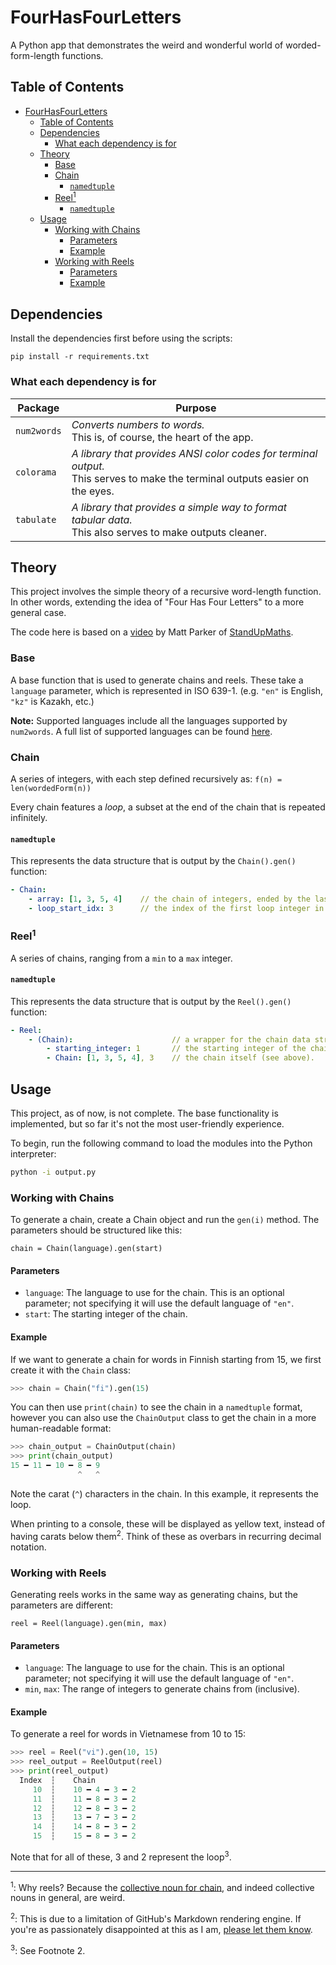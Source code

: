 # FourHasFourLetters
A Python app that demonstrates the weird and wonderful world of worded-form-length functions.

## Table of Contents
- [FourHasFourLetters](#fourhasfourletters)
  - [Table of Contents](#table-of-contents)
  - [Dependencies](#dependencies)
    - [What each dependency is for](#what-each-dependency-is-for)
  - [Theory](#theory)
    - [Base](#base)
    - [Chain](#chain)
      - [`namedtuple`](#namedtuple)
    - [Reel<sup>1</sup>](#reelsup1sup)
      - [`namedtuple`](#namedtuple-1)
  - [Usage](#usage)
    - [Working with Chains](#working-with-chains)
      - [Parameters](#parameters)
      - [Example](#example)
    - [Working with Reels](#working-with-reels)
      - [Parameters](#parameters-1)
      - [Example](#example-1)

## Dependencies
Install the dependencies first before using the scripts:
```
pip install -r requirements.txt
```

### What each dependency is for

| Package | Purpose |
| ------- | ------- |
| `num2words` | *Converts numbers to words.*<br>This is, of course, the heart of the app. |
| `colorama` | *A library that provides ANSI color codes for terminal output.*<br>This serves to make the terminal outputs easier on the eyes. |
| `tabulate` | *A library that provides a simple way to format tabular data.*<br>This also serves to make outputs cleaner. |

## Theory
This project involves the simple theory of a recursive word-length function. In other words, extending the idea of "Four Has Four Letters" to a more general case.

The code here is based on a [video](https://www.youtube.com/watch?v=LYKn0yUTIU4) by Matt Parker of [StandUpMaths](https://www.youtube.com/channel/UCSju5G2aFaWMqn-_0YBtq5A).

### Base
A base function that is used to generate chains and reels. These take a `language` parameter, which is represented in ISO 639-1. (e.g. `"en"` is English, `"kz"` is Kazakh, etc.)

**Note:** Supported languages include all the languages supported by `num2words`. A full list of supported languages can be found [here](https://github.com/savoirfairelinux/num2words#usage).

### Chain
A series of integers, with each step defined recursively as: `f(n) = len(wordedForm(n))`

Every chain features a *loop*, a subset at the end of the chain that is repeated infinitely.

#### `namedtuple`
This represents the data structure that is output by the `Chain().gen()` function:

```yaml
- Chain:
    - array: [1, 3, 5, 4]    // the chain of integers, ended by the last item in the terminating loop.
    - loop_start_idx: 3      // the index of the first loop integer in the chain. 
```

### Reel<sup>1</sup>
A series of chains, ranging from a `min` to a `max` integer.

#### `namedtuple`
This represents the data structure that is output by the `Reel().gen()` function:

```yaml
- Reel:
    - (Chain):                      // a wrapper for the chain data structure.
        - starting_integer: 1       // the starting integer of the chain.
        - Chain: [1, 3, 5, 4], 3    // the chain itself (see above).
```

## Usage

This project, as of now, is not complete. The base functionality is implemented, but so far it's not the most user-friendly experience.

To begin, run the following command to load the modules into the Python interpreter:
```bash
python -i output.py
```

### Working with Chains

To generate a chain, create a Chain object and run the `gen(i)` method. The parameters should be structured like this:

```
chain = Chain(language).gen(start)
```
#### Parameters
- `language`: The language to use for the chain. This is an optional parameter; not specifying it will use the default language of `"en"`.
- `start`: The starting integer of the chain.

#### Example

If we want to generate a chain for words in Finnish starting from 15, we first create it with the `Chain` class:
```python
>>> chain = Chain("fi").gen(15)
```

You can then use `print(chain)` to see the chain in a `namedtuple` format, however you can also use the `ChainOutput` class to get the chain in a more human-readable format:
```python
>>> chain_output = ChainOutput(chain)
>>> print(chain_output)
15 ━ 11 ━ 10 ━ 8 ━ 9
               ^   ^
```
Note the carat (`^`) characters in the chain. In this example, it represents the loop. 

When printing to a console, these will be displayed as yellow text, instead of having carats below them<sup>2</sup>. Think of these as overbars in recurring decimal notation.

### Working with Reels

Generating reels works in the same way as generating chains, but the parameters are different:
```
reel = Reel(language).gen(min, max)
```
#### Parameters
- `language`: The language to use for the chain. This is an optional parameter; not specifying it will use the default language of `"en"`.
- `min`, `max`: The range of integers to generate chains from (inclusive).

#### Example

To generate a reel for words in Vietnamese from 10 to 15:
```python
>>> reel = Reel("vi").gen(10, 15)
>>> reel_output = ReelOutput(reel)
>>> print(reel_output)
  Index  ┆    Chain
     10  ┆    10 ━ 4 ━ 3 ━ 2
     11  ┆    11 ━ 8 ━ 3 ━ 2
     12  ┆    12 ━ 8 ━ 3 ━ 2
     13  ┆    13 ━ 7 ━ 3 ━ 2
     14  ┆    14 ━ 8 ━ 3 ━ 2
     15  ┆    15 ━ 8 ━ 3 ━ 2
```

Note that for all of these, 3 and 2 represent the loop<sup>3</sup>.

---
<sup>1</sup>: Why reels? Because the [collective noun for chain](https://www.answers.com/english-language-arts/What_is_the_collective_noun_of_chain), and indeed collective nouns in general, are weird.

<sup>2</sup>: This is due to a limitation of GitHub's Markdown rendering engine. If you're as passionately disappointed at this as I am, [please let them know](https://github.com/github/markup/issues/1440).

<sup>3</sup>: See Footnote 2.
